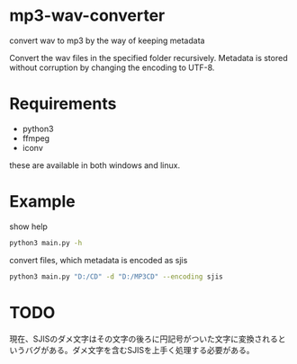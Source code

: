 # mp3-wav-converter
convert wav to mp3 by the way of keeping metadata

Convert the wav files in the specified folder recursively.
Metadata is stored without corruption by changing the encoding to UTF-8.

# Requirements
- python3
- ffmpeg
- iconv

these are available in both windows and linux.

# Example
show help
```bash
python3 main.py -h
```
convert files, which metadata is encoded as sjis
```bash
python3 main.py "D:/CD" -d "D:/MP3CD" --encoding sjis
```

# TODO
現在、SJISのダメ文字はその文字の後ろに円記号がついた文字に変換されるというバグがある。ダメ文字を含むSJISを上手く処理する必要がある。